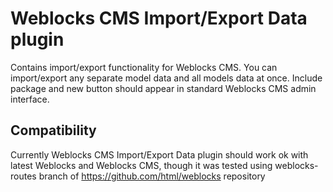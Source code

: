 # Weblocks CMS Import/Export Data plugin

Contains import/export functionality for Weblocks CMS. 
You can import/export any separate model data and all models data at once.
Include package and new button should appear in standard Weblocks CMS admin interface.

## Compatibility

Currently Weblocks CMS Import/Export Data plugin should work ok with latest Weblocks and Weblocks CMS, though it was tested using weblocks-routes branch of https://github.com/html/weblocks repository 
